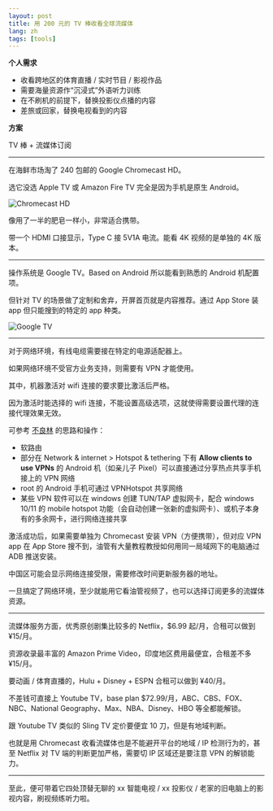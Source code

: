```yaml
---
layout: post
title: 用 200 元的 TV 棒收看全球流媒体
lang: zh
tags: [tools]
---
```


**个人需求**

- 收看跨地区的体育直播 / 实时节目 / 影视作品
- 需要海量资源作“沉浸式”外语听力训练
- 在不刷机的前提下，替换投影仪点播的内容
- 差旅或回家，替换电视看到的内容

**方案**

TV 棒 + 流媒体订阅

---

在海鲜市场淘了 240 包邮的 Google Chromecast HD。

选它没选 Apple TV 或 Amazon Fire TV 完全是因为手机是原生 Android。

![Chromecast HD](https://www.maketecheasier.com/assets/uploads/2021/03/how-to-reset-chromecast-chromecast-google-tv.jpg)

像用了一半的肥皂一样小，非常适合携带。

带一个 HDMI 口接显示，Type C 接 5V1A 电流。能看 4K 视频的是单独的 4K 版本。

---

操作系统是 Google TV。Based on Android 所以能看到熟悉的 Android 机配置项。

但针对 TV 的场景做了定制和舍弃，开屏首页就是内容推荐。通过 App Store 装 app 但只能搜到的特定的 app 种类。

![Google TV](https://cdn.mos.cms.futurecdn.net/XE45okrybPWAy32eeSXCee.jpg)

---

对于网络环境，有线电缆需要接在特定的电源适配器上。

如果网络环境不受官方业务支持，则需要有 VPN 才能使用。

其中，机器激活对 wifi 连接的要求要比激活后严格。

因为激活时能选择的 wifi 连接，不能设置高级选项，这就使得需要设置代理的连接代理效果无效。

可参考 [不良林](https://bulianglin.com/archives/sharenetwork.html) 的思路和操作：

- 软路由
- 部分在 Network & internet > Hotspot & tethering 下有 **Allow clients to use VPNs** 的 Android 机（如亲儿子 Pixel）可以直接通过分享热点共享手机接上的 VPN 网络
- root 的 Android 手机可通过 VPNHotspot 共享网络
- 某些 VPN 软件可以在 windows 创建 TUN/TAP 虚拟网卡，配合 windows 10/11 的 mobile hotspot 功能（会自动创建一张新的虚拟网卡）、或机子本身有的多余网卡，进行网络连接共享

激活成功后，如果需要单独为 Chromecast 安装 VPN（方便携带），但对应 VPN app 在 App Store 搜不到，油管有大量教程教授如何用同一局域网下的电脑通过 ADB 推送安装。

中国区可能会显示网络连接受限，需要修改时间更新服务器的地址。

一旦搞定了网络环境，至少就能用它看油管视频了，也可以选择订阅更多的流媒体资源。

---

流媒体服务方面，优秀原创剧集比较多的 Netflix，$6.99 起/月，合租可以做到 ¥15/月。

资源收录最丰富的 Amazon Prime Video，印度地区费用最便宜，合租差不多 ¥15/月。

要动画 / 体育直播的，Hulu + Disney + ESPN 合租可以做到 ¥40/月。

不差钱可直接上 Youtube TV，base plan $72.99/月，ABC、CBS、FOX、NBC、National Geography、Max、NBA、Disney、HBO 等全都能解锁。

跟 Youtube TV 类似的 Sling TV 定价要便宜 10 刀，但是有地域判断。

也就是用 Chromecast 收看流媒体也是不能避开平台的地域 / IP 检测行为的，甚至 Netflix 对 TV 端的判断更加严格，需要切 IP 区域还是要注意 VPN 的解锁能力。

---

至此，便可带着它四处顶替无聊的 xx 智能电视 / xx 投影仪 / 老家的旧电脑上的影视内容，刷视频练听力啦。

